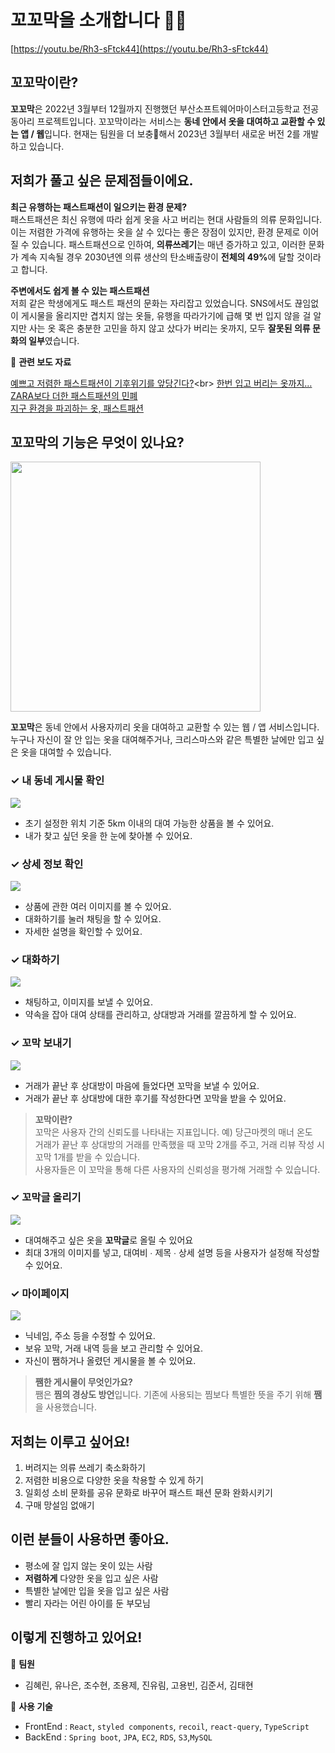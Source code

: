 
# 꼬꼬막을 소개합니다 👋🏻

[https://youtu.be/Rh3-sFtck44](https://youtu.be/Rh3-sFtck44)

## 꼬꼬막이란?

<b>꼬꼬막</b>은 2022년 3월부터 12월까지 진행했던 부산소프트웨어마이스터고등학교 전공 동아리 프로젝트입니다.
꼬꼬막이라는 서비스는 <b>동네 안에서 옷을 대여하고 교환할 수 있는 앱 / 웹</b>입니다.
현재는 팀원을 더 보충해서 2023년 3월부터 새로운 버전 2를 개발하고 있습니다.

## 저희가 풀고 싶은 문제점들이에요.
<b>최근 유행하는 패스트패션이 일으키는 환경 문제?</b>
<br>
패스트패션은 최신 유행에 따라 쉽게 옷을 사고 버리는 현대 사람들의 의류 문화입니다.
이는 저렴한 가격에 유행하는 옷을 살 수 있다는 좋은 장점이 있지만, 환경 문제로 이어질 수 있습니다.
패스트패션으로 인하여, <b>의류쓰레기</b>는 매년 증가하고 있고, 이러한 문화가 계속 지속될 경우 2030년엔 의류 생산의 탄소배출량이 <b>전체의 49%</b>에 달할 것이라고 합니다.

<b>주변에서도 쉽게 볼 수 있는 패스트패션</b>
<br>
저희 같은 학생에게도 패스트 패션의 문화는 자리잡고 있었습니다.
SNS에서도 끊임없이 게시물을 올리지만 겹치지 않는 옷들, 유행을 따라가기에 급해 몇 번 입지 않을 걸 알지만 사는 옷 혹은 충분한 고민을 하지 않고 샀다가 버리는 옷까지, 모두 <b>잘못된 의류 문화의 일부</b>였습니다.
<br>

📰 <b>관련 보도 자료</b>

[예쁘고 저렴한 패스트패션이 기후위기를 앞당긴다?](https://www.dailypop.kr/news/articleView.html?idxno=63490#:~:text=%ED%8C%A8%EC%8A%A4%ED%8A%B8%ED%8C%A8%EC%85%98%EC%9D%80%20%EB%B9%84%EA%B5%90%EC%A0%81%20%EC%A0%80%EB%A0%B4%ED%95%9C,%EB%8A%94%20%EA%BE%B8%EC%A4%80%ED%9E%88%20%EC%9D%B4%EC%96%B4%EC%A0%B8%EC%98%A4%EA%B3%A0%20%EC%9E%88%EB%8B%A4.)<br>
[한번 입고 버리는 옷까지…ZARA보다 더한 패스트패션의 민폐](https://www.joongang.co.kr/article/25039703#home)<br>
[지구 환경을 파괴하는 옷, 패스트패션](http://www.kookje.co.kr/news2011/asp/newsbody.asp?code=0300&key=20220422.99099006122)

## 꼬꼬막의 기능은 무엇이 있나요?

<img width="400px" src="https://s3.us-west-2.amazonaws.com/secure.notion-static.com/91336dfe-7db7-4143-8d1d-c9027448ef5a/Untitled.png?X-Amz-Algorithm=AWS4-HMAC-SHA256&X-Amz-Content-Sha256=UNSIGNED-PAYLOAD&X-Amz-Credential=AKIAT73L2G45EIPT3X45%2F20230327%2Fus-west-2%2Fs3%2Faws4_request&X-Amz-Date=20230327T071103Z&X-Amz-Expires=86400&X-Amz-Signature=1b963a8a26503d6b0fc4cfaa63fd09d0a7320e05e7e230e35e1049c4f6fef958&X-Amz-SignedHeaders=host&response-content-disposition=filename%3D%22Untitled.png%22&x-id=GetObject" />

<b>꼬꼬막</b>은 동네 안에서 사용자끼리 옷을 대여하고 교환할 수 있는 웹 / 앱 서비스입니다.
<br>
누구나 자신이 잘 안 입는 옷을 대여해주거나, 크리스마스와 같은 특별한 날에만 입고 싶은 옷을 대여할 수 있습니다.

### ✓ 내 동네 게시물 확인
<img src="https://s3.us-west-2.amazonaws.com/secure.notion-static.com/9e24ec3f-92eb-4426-a7c1-3b290e39fbec/%E1%84%89%E1%85%B3%E1%84%8F%E1%85%B3%E1%84%85%E1%85%B5%E1%86%AB%E1%84%89%E1%85%A3%E1%86%BA_2023-01-02_%E1%84%8B%E1%85%A9%E1%84%92%E1%85%AE_8.03.22.png?X-Amz-Algorithm=AWS4-HMAC-SHA256&X-Amz-Content-Sha256=UNSIGNED-PAYLOAD&X-Amz-Credential=AKIAT73L2G45EIPT3X45%2F20230327%2Fus-west-2%2Fs3%2Faws4_request&X-Amz-Date=20230327T071142Z&X-Amz-Expires=86400&X-Amz-Signature=6b7a30e42d7b48f9dc183a394e53f29f259e0a598aa8d26c4dacb8f390628e18&X-Amz-SignedHeaders=host&response-content-disposition=filename%3D%22%25E1%2584%2589%25E1%2585%25B3%25E1%2584%258F%25E1%2585%25B3%25E1%2584%2585%25E1%2585%25B5%25E1%2586%25AB%25E1%2584%2589%25E1%2585%25A3%25E1%2586%25BA%25202023-01-02%2520%25E1%2584%258B%25E1%2585%25A9%25E1%2584%2592%25E1%2585%25AE%25208.03.22.png%22&x-id=GetObject" />

- 초기 설정한 위치 기준 5km 이내의 대여 가능한 상품을 볼 수 있어요.
- 내가 찾고 싶던 옷을 한 눈에 찾아볼 수 있어요.


### ✓ 상세 정보 확인
<img src="https://s3.us-west-2.amazonaws.com/secure.notion-static.com/62469214-66b8-45e3-b144-c902b9bcc6c7/%E1%84%89%E1%85%B3%E1%84%8F%E1%85%B3%E1%84%85%E1%85%B5%E1%86%AB%E1%84%89%E1%85%A3%E1%86%BA_2022-12-02_%E1%84%8B%E1%85%A9%E1%84%92%E1%85%AE_1.47.13.png?X-Amz-Algorithm=AWS4-HMAC-SHA256&X-Amz-Content-Sha256=UNSIGNED-PAYLOAD&X-Amz-Credential=AKIAT73L2G45EIPT3X45%2F20230327%2Fus-west-2%2Fs3%2Faws4_request&X-Amz-Date=20230327T071214Z&X-Amz-Expires=86400&X-Amz-Signature=0d94b1c9e4c9747d1b0aef74cf6bbde41d979431af3ec6087392185a58ad9eec&X-Amz-SignedHeaders=host&response-content-disposition=filename%3D%22%25E1%2584%2589%25E1%2585%25B3%25E1%2584%258F%25E1%2585%25B3%25E1%2584%2585%25E1%2585%25B5%25E1%2586%25AB%25E1%2584%2589%25E1%2585%25A3%25E1%2586%25BA%25202022-12-02%2520%25E1%2584%258B%25E1%2585%25A9%25E1%2584%2592%25E1%2585%25AE%25201.47.13.png%22&x-id=GetObject" />

- 상품에 관한 여러 이미지를 볼 수 있어요.
- 대화하기를 눌러 채팅을 할 수 있어요.
- 자세한 설명을 확인할 수 있어요.

### ✓ 대화하기
<img src="https://s3.us-west-2.amazonaws.com/secure.notion-static.com/a8c87d75-e285-4efa-b083-edd7f4f4a66d/%E1%84%89%E1%85%B3%E1%84%8F%E1%85%B3%E1%84%85%E1%85%B5%E1%86%AB%E1%84%89%E1%85%A3%E1%86%BA_2022-12-20_%E1%84%8B%E1%85%A9%E1%84%8C%E1%85%A5%E1%86%AB_11.28.55.png?X-Amz-Algorithm=AWS4-HMAC-SHA256&X-Amz-Content-Sha256=UNSIGNED-PAYLOAD&X-Amz-Credential=AKIAT73L2G45EIPT3X45%2F20230327%2Fus-west-2%2Fs3%2Faws4_request&X-Amz-Date=20230327T071249Z&X-Amz-Expires=86400&X-Amz-Signature=a21c829696186a5abef633d4b01a86292ff6e9052e888ee13184050d2d896187&X-Amz-SignedHeaders=host&response-content-disposition=filename%3D%22%25E1%2584%2589%25E1%2585%25B3%25E1%2584%258F%25E1%2585%25B3%25E1%2584%2585%25E1%2585%25B5%25E1%2586%25AB%25E1%2584%2589%25E1%2585%25A3%25E1%2586%25BA%25202022-12-20%2520%25E1%2584%258B%25E1%2585%25A9%25E1%2584%258C%25E1%2585%25A5%25E1%2586%25AB%252011.28.55.png%22&x-id=GetObject" />

- 채팅하고, 이미지를 보낼 수 있어요.
- 약속을 잡아 대여 상태를 관리하고, 상대방과 거래를 깔끔하게 할 수 있어요.


### ✓ 꼬막 보내기
<img src="https://s3.us-west-2.amazonaws.com/secure.notion-static.com/40c68853-4c1a-49be-882d-82f7454adef0/%E1%84%89%E1%85%B3%E1%84%8F%E1%85%B3%E1%84%85%E1%85%B5%E1%86%AB%E1%84%89%E1%85%A3%E1%86%BA_2022-12-20_%E1%84%8B%E1%85%A9%E1%84%8C%E1%85%A5%E1%86%AB_11.54.09.png?X-Amz-Algorithm=AWS4-HMAC-SHA256&X-Amz-Content-Sha256=UNSIGNED-PAYLOAD&X-Amz-Credential=AKIAT73L2G45EIPT3X45%2F20230327%2Fus-west-2%2Fs3%2Faws4_request&X-Amz-Date=20230327T071320Z&X-Amz-Expires=86400&X-Amz-Signature=2a7573d6ec948772bf0bc7067a734a9368661de9f0c9d034fa0c30f6f82b28c3&X-Amz-SignedHeaders=host&response-content-disposition=filename%3D%22%25E1%2584%2589%25E1%2585%25B3%25E1%2584%258F%25E1%2585%25B3%25E1%2584%2585%25E1%2585%25B5%25E1%2586%25AB%25E1%2584%2589%25E1%2585%25A3%25E1%2586%25BA%25202022-12-20%2520%25E1%2584%258B%25E1%2585%25A9%25E1%2584%258C%25E1%2585%25A5%25E1%2586%25AB%252011.54.09.png%22&x-id=GetObject"/>

- 거래가 끝난 후 상대방이 마음에 들었다면 꼬막을 보낼 수 있어요.
- 거래가 끝난 후 상대방에 대한 후기를 작성한다면 꼬막을 받을 수 있어요.

> <b>꼬막이란?</b><br>
> 꼬막은 사용자 간의 신뢰도를 나타내는 지표입니다. 예) 당근마켓의 매너 온도 <br>
> 거래가 끝난 후 상대방의 거래를 만족했을 때 꼬막 2개를 주고, 거래 리뷰 작성 시 꼬막 1개를 받을 수 있습니다. <br>
> 사용자들은 이 꼬막을 통해 다른 사용자의 신뢰성을 평가해 거래할 수 있습니다.


### ✓ 꼬막글 올리기
<img src="https://s3.us-west-2.amazonaws.com/secure.notion-static.com/9819643d-b820-4da7-a953-9897c2886546/%E1%84%89%E1%85%B3%E1%84%8F%E1%85%B3%E1%84%85%E1%85%B5%E1%86%AB%E1%84%89%E1%85%A3%E1%86%BA_2022-12-20_%E1%84%8B%E1%85%A9%E1%84%92%E1%85%AE_12.06.20.png?X-Amz-Algorithm=AWS4-HMAC-SHA256&X-Amz-Content-Sha256=UNSIGNED-PAYLOAD&X-Amz-Credential=AKIAT73L2G45EIPT3X45%2F20230327%2Fus-west-2%2Fs3%2Faws4_request&X-Amz-Date=20230327T071439Z&X-Amz-Expires=86400&X-Amz-Signature=fbe75da7f22f6b4a7d65b0c2d6ad41722e972778b31dd3e414bab3b6b6df16ae&X-Amz-SignedHeaders=host&response-content-disposition=filename%3D%22%25E1%2584%2589%25E1%2585%25B3%25E1%2584%258F%25E1%2585%25B3%25E1%2584%2585%25E1%2585%25B5%25E1%2586%25AB%25E1%2584%2589%25E1%2585%25A3%25E1%2586%25BA%25202022-12-20%2520%25E1%2584%258B%25E1%2585%25A9%25E1%2584%2592%25E1%2585%25AE%252012.06.20.png%22&x-id=GetObject"/>

- 대여해주고 싶은 옷을 <b>꼬막글</b>로 올릴 수 있어요
- 최대 3개의 이미지를 넣고, 대여비 ∙ 제목 ∙ 상세 설명 등을 사용자가 설정해 작성할 수 있어요.


### ✓ 마이페이지
<img src="https://s3.us-west-2.amazonaws.com/secure.notion-static.com/9eb378f1-2550-45b7-beb2-c499de3d7bc1/%E1%84%89%E1%85%B3%E1%84%8F%E1%85%B3%E1%84%85%E1%85%B5%E1%86%AB%E1%84%89%E1%85%A3%E1%86%BA_2022-12-20_%E1%84%8B%E1%85%A9%E1%84%92%E1%85%AE_12.23.22.png?X-Amz-Algorithm=AWS4-HMAC-SHA256&X-Amz-Content-Sha256=UNSIGNED-PAYLOAD&X-Amz-Credential=AKIAT73L2G45EIPT3X45%2F20230327%2Fus-west-2%2Fs3%2Faws4_request&X-Amz-Date=20230327T071501Z&X-Amz-Expires=86400&X-Amz-Signature=560bf9095a8b41a1ed832464a0699f6b8c66069562bc17617e42f42df843f6a2&X-Amz-SignedHeaders=host&response-content-disposition=filename%3D%22%25E1%2584%2589%25E1%2585%25B3%25E1%2584%258F%25E1%2585%25B3%25E1%2584%2585%25E1%2585%25B5%25E1%2586%25AB%25E1%2584%2589%25E1%2585%25A3%25E1%2586%25BA%25202022-12-20%2520%25E1%2584%258B%25E1%2585%25A9%25E1%2584%2592%25E1%2585%25AE%252012.23.22.png%22&x-id=GetObject"/>

- 닉네임, 주소 등을 수정할 수 있어요.
- 보유 꼬막, 거래 내역 등을 보고 관리할 수 있어요.
- 자신이 쨈하거나 올렸던 게시물을 볼 수 있어요.

> <b>쨈한 게시물이 무엇인가요?</b><br>
> 쨈은 <b>찜의 경상도 방언</b>입니다. 기존에 사용되는 찜보다 특별한 뜻을 주기 위해 <b>쨈</b>을 사용했습니다.


## 저희는 이루고 싶어요!
1. 버려지는 의류 쓰레기 축소화하기
2. 저렴한 비용으로 다양한 옷을 착용할 수 있게 하기
3. 일회성 소비 문화를 공유 문화로 바꾸어 패스트 패션 문화 완화시키기
4. 구매 망설임 없애기

## 이런 분들이 사용하면 좋아요.

- 평소에 잘 입지 않는 옷이 있는 사람
- <b>저렴하게</b> 다양한 옷을 입고 싶은 사람
- 특별한 날에만 입을 옷을 입고 싶은 사람
- 빨리 자라는 어린 아이를 둔 부모님

## 이렇게 진행하고 있어요!

👥 <b>팀원</b>

- 김혜린, 유나은, 조수현, 조용제, 진유림, 고용빈, 김준서, 김태현

💫 <b>사용 기술</b>

- FrontEnd : `React`, `styled components`, `recoil`, `react-query`, `TypeScript`
- BackEnd : `Spring boot`, `JPA`, `EC2`, `RDS`, `S3`,`MySQL`
